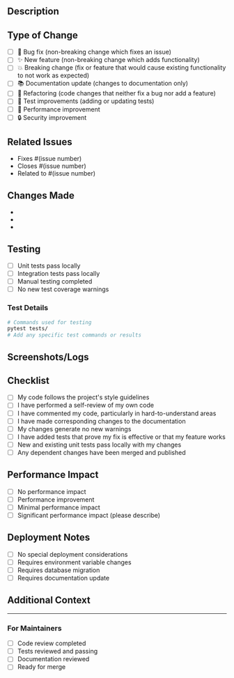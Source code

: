 <!-- 
Thank you for your interest in contributing to TourismFlow!
Please fill out this template to help us review your pull request.
-->

## Description
<!-- Provide a brief description of the changes introduced by this pull request -->

## Type of Change
<!-- Please check the relevant option(s) -->
- [ ] 🐛 Bug fix (non-breaking change which fixes an issue)
- [ ] ✨ New feature (non-breaking change which adds functionality)
- [ ] 💥 Breaking change (fix or feature that would cause existing functionality to not work as expected)
- [ ] 📚 Documentation update (changes to documentation only)
- [ ] 🔧 Refactoring (code changes that neither fix a bug nor add a feature)
- [ ] 🧪 Test improvements (adding or updating tests)
- [ ] 🚀 Performance improvement
- [ ] 🔒 Security improvement

## Related Issues
<!-- Link any related issues using keywords like "fixes", "closes", "resolves" -->
- Fixes #(issue number)
- Closes #(issue number)
- Related to #(issue number)

## Changes Made
<!-- Provide a detailed list of changes made -->
- 
- 
- 

## Testing
<!-- Describe the tests you ran and their results -->
- [ ] Unit tests pass locally
- [ ] Integration tests pass locally
- [ ] Manual testing completed
- [ ] No new test coverage warnings

### Test Details
<!-- Provide details about testing performed -->
```bash
# Commands used for testing
pytest tests/
# Add any specific test commands or results
```

## Screenshots/Logs
<!-- If applicable, add screenshots or logs to help explain your changes -->

## Checklist
<!-- Please check all that apply -->
- [ ] My code follows the project's style guidelines
- [ ] I have performed a self-review of my own code
- [ ] I have commented my code, particularly in hard-to-understand areas
- [ ] I have made corresponding changes to the documentation
- [ ] My changes generate no new warnings
- [ ] I have added tests that prove my fix is effective or that my feature works
- [ ] New and existing unit tests pass locally with my changes
- [ ] Any dependent changes have been merged and published

## Performance Impact
<!-- If applicable, describe any performance implications -->
- [ ] No performance impact
- [ ] Performance improvement
- [ ] Minimal performance impact
- [ ] Significant performance impact (please describe)

## Deployment Notes
<!-- Any special considerations for deployment -->
- [ ] No special deployment considerations
- [ ] Requires environment variable changes
- [ ] Requires database migration
- [ ] Requires documentation update

## Additional Context
<!-- Add any other context about the pull request here -->

---

### For Maintainers
<!-- This section is for maintainer use -->
- [ ] Code review completed
- [ ] Tests reviewed and passing
- [ ] Documentation reviewed
- [ ] Ready for merge